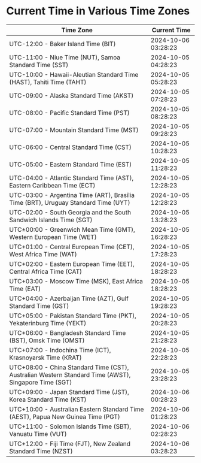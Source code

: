 # Current Time in Various Time Zones

| Time Zone | Current Time |
|-----------|--------------|
| UTC-12:00 - Baker Island Time (BIT) | 2024-10-06 03:28:23 |
| UTC-11:00 - Niue Time (NUT), Samoa Standard Time (SST) | 2024-10-05 04:28:23 |
| UTC-10:00 - Hawaii-Aleutian Standard Time (HAST), Tahiti Time (TAHT) | 2024-10-05 05:28:23 |
| UTC-09:00 - Alaska Standard Time (AKST) | 2024-10-05 07:28:23 |
| UTC-08:00 - Pacific Standard Time (PST) | 2024-10-05 08:28:23 |
| UTC-07:00 - Mountain Standard Time (MST) | 2024-10-05 09:28:23 |
| UTC-06:00 - Central Standard Time (CST) | 2024-10-05 10:28:23 |
| UTC-05:00 - Eastern Standard Time (EST) | 2024-10-05 11:28:23 |
| UTC-04:00 - Atlantic Standard Time (AST), Eastern Caribbean Time (ECT) | 2024-10-05 12:28:23 |
| UTC-03:00 - Argentina Time (ART), Brasília Time (BRT), Uruguay Standard Time (UYT) | 2024-10-05 12:28:23 |
| UTC-02:00 - South Georgia and the South Sandwich Islands Time (SGT) | 2024-10-05 13:28:23 |
| UTC±00:00 - Greenwich Mean Time (GMT), Western European Time (WET) | 2024-10-05 16:28:23 |
| UTC+01:00 - Central European Time (CET), West Africa Time (WAT) | 2024-10-05 17:28:23 |
| UTC+02:00 - Eastern European Time (EET), Central Africa Time (CAT) | 2024-10-05 18:28:23 |
| UTC+03:00 - Moscow Time (MSK), East Africa Time (EAT) | 2024-10-05 18:28:23 |
| UTC+04:00 - Azerbaijan Time (AZT), Gulf Standard Time (GST) | 2024-10-05 19:28:23 |
| UTC+05:00 - Pakistan Standard Time (PKT), Yekaterinburg Time (YEKT) | 2024-10-05 20:28:23 |
| UTC+06:00 - Bangladesh Standard Time (BST), Omsk Time (OMST) | 2024-10-05 21:28:23 |
| UTC+07:00 - Indochina Time (ICT), Krasnoyarsk Time (KRAT) | 2024-10-05 22:28:23 |
| UTC+08:00 - China Standard Time (CST), Australian Western Standard Time (AWST), Singapore Time (SGT) | 2024-10-05 23:28:23 |
| UTC+09:00 - Japan Standard Time (JST), Korea Standard Time (KST) | 2024-10-06 00:28:23 |
| UTC+10:00 - Australian Eastern Standard Time (AEST), Papua New Guinea Time (PGT) | 2024-10-06 01:28:23 |
| UTC+11:00 - Solomon Islands Time (SBT), Vanuatu Time (VUT) | 2024-10-06 02:28:23 |
| UTC+12:00 - Fiji Time (FJT), New Zealand Standard Time (NZST) | 2024-10-06 03:28:23 |
